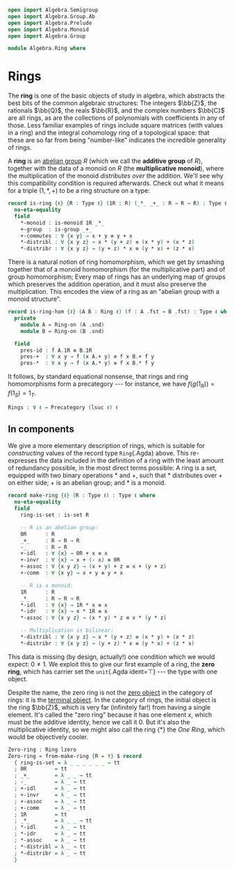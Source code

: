 ```agda
open import Algebra.Semigroup
open import Algebra.Group.Ab
open import Algebra.Prelude
open import Algebra.Monoid
open import Algebra.Group

module Algebra.Ring where
```

# Rings

The **ring** is one of the basic objects of study in algebra, which
abstracts the best bits of the common algebraic structures: The integers
$\bb{Z}$, the rationals $\bb{Q}$, the reals $\bb{R}$, and the complex
numbers $\bb{C}$ are all rings, as are the collections of polynomials
with coefficients in any of those. Less familiar examples of rings
include square matrices (with values in a ring) and the integral
cohomology ring of a topological space: that these are so far from being
"number-like" indicates the incredible generality of rings.

A **ring** is an [abelian group] $R$ (which we call the **additive
group** of $R$), together with the data of a monoid on $R$ (the
**multiplicative monoid**), where the multiplication of the monoid
_distributes over_ the addition. We'll see why this compatibility
condition is required afterwards. Check out what it means for a triple
$(1, *, +)$ to be a ring structure on a type:

[abelian group]: Algebra.Group.Ab.html

```agda
record is-ring {ℓ} {R : Type ℓ} (1R : R) (_*_ _+_ : R → R → R) : Type ℓ where
  no-eta-equality
  field
    *-monoid : is-monoid 1R _*_
    +-group  : is-group _+_
    +-commutes : ∀ {x y} → x + y ≡ y + x
    *-distribl : ∀ {x y z} → x * (y + z) ≡ (x * y) + (x * z)
    *-distribr : ∀ {x y z} → (y + z) * x ≡ (y * x) + (z * x)
```

<!--
```agda
  open is-monoid *-monoid
    renaming ( idl to *-idl
             ; idr to *-idr
             ; associative to *-associative
             )
    hiding (has-is-set ; magma-hlevel ; underlying-set)
    public

  open is-group +-group
    renaming ( _—_ to _-_
             ; inverse to -_
             ; inversel to +-invl
             ; inverser to +-invr
             ; associative to +-associative
             ; idl to +-idl
             ; idr to +-idr
             )
    public

  additive-group : AbGroup ℓ
  additive-group = restrict
    (R , record { _⋆_ = _+_ ; has-is-group = +-group })
    λ x y → +-commutes

record Ring-on {ℓ} (R : Type ℓ) : Type ℓ where
  field
    1R : R
    _*_ _+_ : R → R → R
    has-is-ring : is-ring 1R _*_ _+_

  open is-ring has-is-ring public

instance
  H-Level-is-ring
    : ∀ {ℓ} {R : Type ℓ} {1R : R} {_*_ _+_ : R → R → R} {n}
    → H-Level (is-ring 1R _*_ _+_) (suc n)
  H-Level-is-ring {1R = 1R} {_*_} {_+_} =
    prop-instance {T = is-ring 1R _*_ _+_} $ λ where
      x y i .*-monoid   → hlevel 1 (x .*-monoid) (y .*-monoid) i
      x y i .+-group    → hlevel 1 (x .+-group) (y .+-group) i
      x y i .+-commutes → x .+-group .is-group.has-is-set _ _ (x .+-commutes) (y .+-commutes) i
      x y i .*-distribl → x .+-group .is-group.has-is-set _ _ (x .*-distribl) (y .*-distribl) i
      x y i .*-distribr → x .+-group .is-group.has-is-set _ _ (x .*-distribr) (y .*-distribr) i
    where open is-ring

Ring : ∀ ℓ → Type (lsuc ℓ)
Ring _ = Σ (Type _) Ring-on
```
-->

There is a natural notion of ring homomorphism, which we get by smashing
together that of a monoid homomorphism (for the multiplicative part) and
of group homomorphism; Every map of rings has an underlying map of
groups which preserves the addition operation, and it must also preserve
the multiplication. This encodes the view of a ring as an "abelian group
with a monoid structure".

```agda
record is-ring-hom {ℓ} (A B : Ring ℓ) (f : A .fst → B .fst) : Type ℓ where
  private
    module A = Ring-on (A .snd)
    module B = Ring-on (B .snd)

  field
    pres-id : f A.1R ≡ B.1R
    pres-+  : ∀ x y → f (x A.+ y) ≡ f x B.+ f y
    pres-*  : ∀ x y → f (x A.* y) ≡ f x B.* f y
```

<!--
```agda
private unquoteDecl eqv = declare-record-iso eqv (quote is-ring-hom)

module _ {ℓ} {A B : Ring ℓ} where
  open Ring-on (A .snd) using (magma-hlevel)
  open Ring-on (B .snd) using (magma-hlevel)

  instance abstract
    H-Level-ring-hom : ∀ {f n} → H-Level (is-ring-hom A B f) (suc n)
    H-Level-ring-hom = prop-instance λ x y → is-hlevel≃ 1 ((Iso→Equiv eqv) e⁻¹) (hlevel 1) x y

is-ring≃ : ∀ {ℓ} (A B : Ring ℓ) (e : A .fst ≃ B .fst) → Type ℓ
is-ring≃ A B (f , _) = is-ring-hom A B f

Ring-univalent : ∀ {ℓ} → is-univalent (HomT→Str (is-ring≃ {ℓ}))
Ring-univalent {ℓ = ℓ} =
  Derive-univalent-record (record-desc
    (Ring-on {ℓ = ℓ}) is-ring≃
    (record:
      field[ _*_         by pres-* ]
      field[ _+_         by pres-+ ]
      field[ 1R          by pres-id ]
      axiom[ has-is-ring by (λ _ → prop) ]))
  where
    open Ring-on
    open is-ring-hom
    -- if you try to use (λ _ → hlevel 1) in the record-desc, even with
    -- an explicit {T = is-ring _ _ _} argument, Agda gets an internal
    -- error at src/full/Agda/TypeChecking/Unquote.hs:511:20
    prop : ∀ {A : Type ℓ} {1R : A} {_*_ _+_ : A → A → A}
         → is-prop (is-ring 1R _*_ _+_)
    prop = hlevel 1
```
-->

It follows, by standard equational nonsense, that rings and ring
homomorphisms form a precategory --- for instance, we have $f(g(1_R)) =
f(1_S) = 1_T$.

```agda
Rings : ∀ ℓ → Precategory (lsuc ℓ) ℓ
```

<!--
```agda
Rings ℓ = precat where
  open Precategory
  open is-ring-hom

  precat : Precategory _ _
  precat .Ob = Ring _
  precat .Hom A B = Σ[ f ∈ (A .fst → B .fst) ] (is-ring-hom A B f)
  precat .Hom-set A B = goal where abstract
    open Ring-on (A .snd) using (magma-hlevel)
    open Ring-on (B .snd) using (magma-hlevel)
    goal : is-set (Σ[ f ∈ (A .fst → B .fst) ] (is-ring-hom A B f))
    goal = Σ-is-hlevel 2 (hlevel 2) λ f → hlevel 2

  precat .id = (λ x → x) , rh where
    rh : is-ring-hom _ _ _
    rh .pres-* _ _ = refl
    rh .pres-+ _ _ = refl
    rh .pres-id    = refl
  precat ._∘_ f g = (λ x → f .fst (g .fst x)) , h where
    h : is-ring-hom _ _ _
    h .pres-* _ _ = ap (f .fst) (g .snd .pres-* _ _) ∙ f .snd .pres-* _ _
    h .pres-+ _ _ = ap (f .fst) (g .snd .pres-+ _ _) ∙ f .snd .pres-+ _ _
    h .pres-id    = ap (f .fst) (g .snd .pres-id) ∙ f .snd .pres-id
  precat .idr {A} f = Σ-prop-path (λ f → hlevel 1) refl
    where open Ring-on (A .snd) using (magma-hlevel)
  precat .idl {A} f = Σ-prop-path (λ _ → hlevel 1) refl
    where open Ring-on (A .snd) using (magma-hlevel)
  precat .assoc {z = Z} f g h = Σ-prop-path (λ _ → hlevel 1) refl
    where open Ring-on (Z .snd) using (magma-hlevel)
module Rings {ℓ} = Precategory (Rings ℓ)
```
-->

## In components

We give a more elementary description of rings, which is suitable for
_constructing_ values of the record type `Ring`{.Agda} above. This
re-expresses the data included in the definition of a ring with the
least amount of redundancy possible, in the most direct terms
possible: A ring is a set, equipped with two binary operations $*$ and
$+$, such that $*$ distributes over $+$ on either side; $+$ is an
abelian group; and $*$ is a monoid.

```agda
record make-ring {ℓ} (R : Type ℓ) : Type ℓ where
  no-eta-equality
  field
    ring-is-set : is-set R

    -- R is an abelian group:
    0R      : R
    _+_     : R → R → R
    -_      : R → R
    +-idl   : ∀ {x} → 0R + x ≡ x
    +-invr  : ∀ {x} → x + (- x) ≡ 0R
    +-assoc : ∀ {x y z} → (x + y) + z ≡ x + (y + z)
    +-comm  : ∀ {x y} → x + y ≡ y + x

    -- R is a monoid:
    1R      : R
    _*_     : R → R → R
    *-idl   : ∀ {x} → 1R * x ≡ x
    *-idr   : ∀ {x} → x * 1R ≡ x
    *-assoc : ∀ {x y z} → (x * y) * z ≡ x * (y * z)

    -- Multiplication is bilinear:
    *-distribl : ∀ {x y z} → x * (y + z) ≡ (x * y) + (x * z)
    *-distribr : ∀ {x y z} → (y + z) * x ≡ (y * x) + (z * x)
```

<!--
```agda
  from-make-ring-on : Ring-on R
  from-make-ring-on = ring where
    open is-ring hiding (-_ ; +-invr ; +-invl ; *-distribl ; *-distribr ; *-idl ; *-idr ; +-idl ; +-idr)

    -- All in copatterns to prevent the unfolding from exploding on you
    ring : Ring-on R
    ring .Ring-on.1R = 1R
    ring .Ring-on._*_ = _*_
    ring .Ring-on._+_ = _+_
    ring .Ring-on.has-is-ring .*-monoid .has-is-semigroup .is-semigroup.has-is-magma = record { has-is-set = ring-is-set }
    ring .Ring-on.has-is-ring .*-monoid .has-is-semigroup .is-semigroup.associative = sym *-assoc
    ring .Ring-on.has-is-ring .*-monoid .idl = *-idl
    ring .Ring-on.has-is-ring .*-monoid .idr = *-idr
    ring .Ring-on.has-is-ring .+-group .is-group.unit = 0R
    ring .Ring-on.has-is-ring .+-group .is-group.has-is-monoid .has-is-semigroup .has-is-magma = record { has-is-set = ring-is-set }
    ring .Ring-on.has-is-ring .+-group .is-group.has-is-monoid .has-is-semigroup .associative = sym +-assoc
    ring .Ring-on.has-is-ring .+-group .is-group.has-is-monoid .idl = +-idl
    ring .Ring-on.has-is-ring .+-group .is-group.has-is-monoid .idr = +-comm ∙ +-idl
    ring .Ring-on.has-is-ring .+-group .is-group.inverse = -_
    ring .Ring-on.has-is-ring .+-group .is-group.inversel = +-comm ∙ +-invr
    ring .Ring-on.has-is-ring .+-group .is-group.inverser = +-invr
    ring .Ring-on.has-is-ring .+-commutes = +-comm
    ring .Ring-on.has-is-ring .is-ring.*-distribl = *-distribl
    ring .Ring-on.has-is-ring .is-ring.*-distribr = *-distribr

  from-make-ring : Ring ℓ
  from-make-ring = R , from-make-ring-on

open make-ring using (from-make-ring ; from-make-ring-on) public
```
-->

This data is missing (by design, actually!) one condition which we would
expect: $0 \ne 1$. We exploit this to give our first example of a ring,
the **zero ring**, which has carrier set the `unit`{.Agda ident=⊤} ---
the type with one object.

Despite the name, the zero ring is not the [zero object] in the category
of rings: it is the [terminal object]. In the category of rings, the
initial object is the ring $\bb{Z}$, which is very far (infinitely far!)
from having a single element. It's called the "zero ring" because it has
one element $x$, which must be the additive identity, hence we call it
$0$. But it's also the multiplicative identity, so we might also call
the ring $\{*\}$ the _One Ring_, which would be objectively cooler.

[terminal object]: Cat.Diagram.Terminal.html
[zero object]: Cat.Diagram.Zero.html

```agda
Zero-ring : Ring lzero
Zero-ring = from-make-ring {R = ⊤} $ record
  { ring-is-set = λ _ _ _ _ _ _ → tt
  ; 0R         = tt
  ; _+_        = λ _ _ → tt
  ; -_         = λ _ → tt
  ; +-idl      = λ _ → tt
  ; +-invr     = λ _ → tt
  ; +-assoc    = λ _ → tt
  ; +-comm     = λ _ → tt
  ; 1R         = tt
  ; _*_        = λ _ _ → tt
  ; *-idl      = λ _ → tt
  ; *-idr      = λ _ → tt
  ; *-assoc    = λ _ → tt
  ; *-distribl = λ _ → tt
  ; *-distribr = λ _ → tt
  }
```
